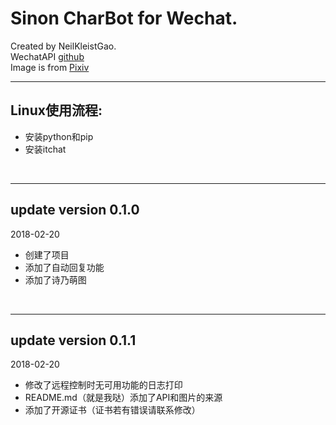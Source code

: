 # Sinon CharBot for Wechat.<br/>
Created by NeilKleistGao.<br/>
WechatAPI [github](https://github.com/littlecodersh/itchat)<br/>
Image is from [Pixiv](https://www.pixiv.net/member_illust.php?mode=medium&illust_id=66989215)<br/>

---------
## Linux使用流程:<br/>
+ 安装python和pip
+ 安装itchat
<br/>

---------
## update version 0.1.0<br/>
2018-02-20<br/>
+ 创建了项目
+ 添加了自动回复功能
+ 添加了诗乃萌图
<br/>

---------
## update version 0.1.1<br/>
2018-02-20<br/>
+ 修改了远程控制时无可用功能的日志打印
+ README.md（就是我哒）添加了API和图片的来源
+ 添加了开源证书（证书若有错误请联系修改）
<br/>